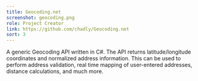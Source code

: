 ```yaml
---
title: Geocoding.net
screenshot: geocoding.png
role: Project Creator
link: https://github.com/chadly/Geocoding.net
sort: 3
---
```


A generic Geocoding API written in C#. The API returns latitude/longitude coordinates and normalized address information. This can be used to perform address validation, real time mapping of user-entered addresses, distance calculations, and much more.
